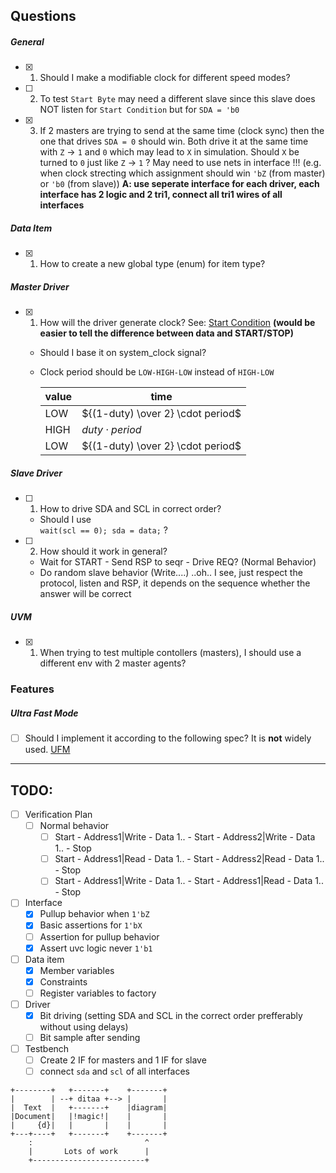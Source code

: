 ## Questions

##### General

- [x] 1. Should I make a modifiable clock for different speed modes?

- [ ] 2. To test `Start Byte` may need a different slave since this slave does NOT listen for `Start Condition` but for `SDA = 'b0`

- [x] 3. If 2 masters are trying to send at the same time (clock sync) then the one that drives `SDA = 0` should win. Both drive it at the same time with `Z` &rarr; `1` and `0` which may lead to `X` in simulation. Should `X` be turned to `0` just like `Z` &rarr; `1` ?
May need to use nets in interface !!! (e.g. when clock strecting which assignment should win `'bZ` (from master) or `'b0` (from slave))
__A: use seperate interface for each driver, each interface has 2 logic and 2 tri1, connect all tri1 wires of all interfaces__

##### Data Item

- [x] 1. How to create a new global type (enum) for item type?

##### Master Driver

- [x] 1. How will the driver generate clock? See: [Start Condition](https://www.i2c-bus.org/repeated-start-condition/) __(would be easier to tell the difference between data and START/STOP)__
    - Should I base it on system_clock signal?
    - Clock period should be ``LOW-HIGH-LOW`` instead of ``HIGH-LOW``

        | value | time |
        |---|---|
        | LOW | ${(1-duty) \over 2} \cdot period$ |
        | HIGH | $duty \cdot period$ |
        | LOW | ${(1-duty) \over 2} \cdot period$ |

##### Slave Driver

- [ ] 1. How to drive SDA and SCL in correct order?
    - Should I use<br> ``wait(scl == 0); sda = data;`` ?

- [ ] 2. How should it work in general?
    - Wait for START - Send RSP to seqr - Drive REQ? (Normal Behavior)
    - Do random slave behavior (Write....) ..oh.. I see, just respect the protocol, listen and RSP, it depends on the sequence whether the answer will be correct

##### UVM
- [x] 1. When trying to test multiple contollers (masters), I should use a different env with 2 master agents?

### Features


##### Ultra Fast Mode

- [ ] Should I implement it according to the following spec? It is __not__ widely used. [UFM](https://www.i2c-bus.org/ultra-fast-mode-ufm/)

---

## TODO:
- [ ] Verification Plan
    - [ ] Normal behavior
        - [ ] Start - Address1|Write - Data 1.. - Start - Address2|Write - Data 1.. - Stop
        - [ ] Start - Address1|Read  - Data 1.. - Start - Address2|Read  - Data 1.. - Stop
        - [ ] Start - Address1|Write - Data 1.. - Start - Address1|Read  - Data 1.. - Stop
- [ ] Interface
    - [x] Pullup behavior when `1'bZ`
    - [x] Basic assertions for `1'bX`
    - [ ] Assertion for pullup behavior
    - [x] Assert uvc logic never `1'b1`
- [ ] Data item
    - [x] Member variables
    - [x] Constraints
    - [ ] Register variables to factory
- [ ] Driver
    - [x] Bit driving (setting SDA and SCL in the correct order prefferably without using delays)
    - [ ] Bit sample after sending
- [ ] Testbench
    - [ ] Create 2 IF for masters and 1 IF for slave
    - [ ] connect `sda` and `scl` of all interfaces

```ditaa {kroki=true}
+--------+   +-------+    +-------+
|        | --+ ditaa +--> |       |
|  Text  |   +-------+    |diagram|
|Document|   |!magic!|    |       |
|     {d}|   |       |    |       |
+---+----+   +-------+    +-------+
    :                         ^
    |       Lots of work      |
    +-------------------------+
```